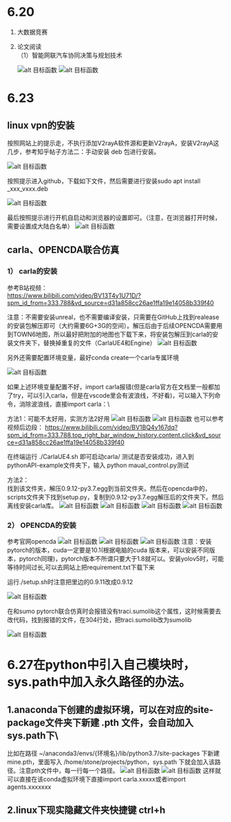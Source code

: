 # 6.20
1. 大数据竞赛
2. 论文阅读\
   （1）智能网联汽车协同决策与规划技术

      ![alt 目标函数](./图片/智能网联汽车协同决策难点.png) 
      ![alt 目标函数](./图片/解体思路.png) 


# 6.23
## linux vpn的安装
按照网站上的提示走，不执行添加V2rayA软件源和更新V2rayA，安装V2rayA这几步，参考知乎帖子方法二：手动安装 deb 包进行安装。


![alt 目标函数](./图片/vpn1.png) 

按照提示进入github，下载如下文件，然后需要进行安装sudo apt install _xxx_vxxx.deb


![alt 目标函数](./图片/vpn2.png) 



最后按照提示进行开机自启动和浏览器的设置即可。（注意，在浏览器打开时候，需要设置成大陆白名单）
![alt 目标函数](./图片/vpn3.png) 



## carla、OPENCDA联合仿真
### 1） carla的安装
参考B站视频：\
https://www.bilibili.com/video/BV13T4y1U71D/?spm_id_from=333.788&vd_source=d31a858cc26ae1ffa19e14058b339f40

注意：不需要安装unreal，也不需要编译安装，只需要在GitHub上找到realease的安装包解压即可（大约需要6G+3G的空间）。解压后由于后续OPENCDA需要用到TOWN6地图，所以最好把附加的地图也下载下来，将安装包解压到carla的安装文件夹下，替换掉重复的文件（CarlaUE4和Engine）
      ![alt 目标函数](./图片/carla1.png) 

另外还需要配置环境变量，最好conda create一个carla专属环境

![alt 目标函数](./图片/carla2.png) 

如果上述环境变量配置不好，import carla报错(但是carla官方在文档里一般都加了try，可以引入carla，但是在vscode里会有波浪线，不好看)，可以输入下列命令，消除波浪线，直接import carla：\

方法1：可能不太好用，实测方法2好用
![alt 目标函数](./图片/carla3.png)
 ![alt 目标函数](./图片/carla4.png)
也可以参考视频后边段：
https://www.bilibili.com/video/BV1BQ4y167dq?spm_id_from=333.788.top_right_bar_window_history.content.click&vd_source=d31a858cc26ae1ffa19e14058b339f40

在终端运行 ./CarlaUE4.sh 即可启动carla/
测试是否安装成功，进入到pythonAPI-example文件夹下，输入 python maual_control.py测试

方法2：\
找到该文件夹，解压0.9.12-py3.7.egg到当前文件夹。然后在opencda中的，scripts文件夹下找到setup.py，复制到0.9.12-py3.7.egg解压后的文件夹下。然后离线安装carla库。
 ![alt 目标函数](./图片/carla5.png)
 ![alt 目标函数](./图片/carla6.png)
 ![alt 目标函数](./图片/carla7.png)
  ![alt 目标函数](./图片/carla8.png)

### 2） OPENCDA的安装
参考官网opencda
![alt 目标函数](./图片/opencda1.png) 
![alt 目标函数](./图片/opencda2.png) 
![alt 目标函数](./图片/opencda3.png) 
注意：安装pytorch的版本，cuda一定要是10.1(根据电脑的cuda
版本来，可以安装不同版本，pytorch同理)，pytorch版本不所谓只要大于1.8就可以。安装yolov5时，可能等待时间过长,可以去网站上把requirement.txt下载下来

运行./setup.sh时注意把里边的0.9.11改成0.9.12

![alt 目标函数](./图片/opencda4.png)

在和sumo pytorch联合仿真时会报错没有traci.sumolib这个属性，这时候需要去改代码，找到报错的文件，在304行处，把traci.sumolib改为sumolib

![alt 目标函数](./图片/opencda5.png)


# 6.27在python中引入自己模块时，sys.path中加入永久路径的办法。

## 1.anaconda下创建的虚拟环境，可以在对应的site-package文件夹下新建 .pth 文件，会自动加入sys.path下\
比如在路径 ~/anaconda3/envs/{环境名}/lib/python3.7/site-packages 下新建 mine.pth，里面写入 /home/stone/projects/python，sys.path 下就会加入该路径。注意pth文件中，每一行每一个路径。
![alt 目标函数](./图片/python环境变脸.png)
![alt 目标函数](./图片/python2.png)
这样就可以直接在该conda虚拟环境下直接import carla.xxxxx或者import agents.xxxxxxx


## 2.linux下现实隐藏文件夹快捷键 ctrl+h
